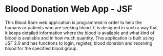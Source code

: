 # Blood Donation Web App - JSF
This Blood Bank web application is programmed in order to help the humans or patients who are seeking blood. It is designed in such a way that it keeps detailed information where the blood is available and what kind of blood is available and in how much quantity. 
This application is built using JSF 2.0 and has functions to login, register, blood donation and receiving blood for the specified blood group. 
